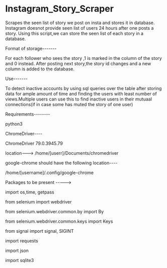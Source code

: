 # Instagram_Story_Scraper
Scrapes the seen list of story we post on insta and stores it in database.
Instagram doesnot provide seen list of users 24 hours after one posts a story.
Using this script,we can store the seen list of each story in a database.

Format of storage-------

For each follower who sees the story ,1 is marked in the column of the story and 0 instead.
After posting next story,the story id changes and a new column is added to the database.

Use-------

To detect inactive accounts by using sql queries over the table after storing data for ample amount of time and finding the users with least number of views.Multiple users can use this to find inactive users in their mutuaal connections(if in case some has muted the story of one user)

Requirements--------

python3

ChromeDriver----

ChromeDriver 79.0.3945.79

location--->   /home/[userr]/Documents/chromedriver

google-chrome should have the following location----

/home/[username]/.config/google-chrome

Packages to be present ----->

import os,time, getpass

from selenium import webdriver

from selenium.webdriver.common.by import By

from selenium.webdriver.common.keys import Keys

from signal import signal, SIGINT

import requests

import json

import sqlite3
